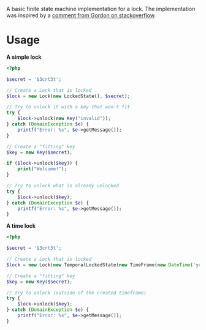 A basic finite state machine implementation for a lock. The implementation was inspired by a [comment from Gordon on stackoverflow][1].

# Usage

**A simple lock**

```php
<?php

$secret = '$3crt3t';

// Create a Lock that is locked
$lock = new Lock(new LockedState(), $secret);

// Try to unlock it with a key that won't fit
try {
    $lock->unlock(new Key("invalid"));
} catch (DomainException $e) {
    printf("Error: %s", $e->getMessage());
}

// Create a "fitting" key
$key = new Key($secret);

if ($lock->unlock($key)) {
    print("Welcome!");
}

// Try to unlock what is already unlocked
try {
    $lock->unlock($key);
} catch (DomainException $e) {
    printf("Error: %s", $e->getMessage());
}
```

**A time lock**

```php
<?php

$secret = '$3crt3t';

// Create a Lock that is locked
$lock = new Lock(new TemporalLockedState(new TimeFrame(new DateTime('yesterday morning'), new DateTime('yesterday noon'))), $secret);

// Create a "fitting" key
$key = new Key($secret);

// Try to unlock (outside of the created timeframe)
try {
    $lock->unlock($key);
} catch (DomainException $e) {
    printf("Error: %s", $e->getMessage());
}
```

[1]: http://stackoverflow.com/questions/4274031/php-state-machine-framework#answer-4275232